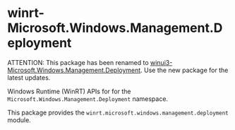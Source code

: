 <!-- warning: Please don't edit this file. It was automatically generated. -->

# winrt-Microsoft.Windows.Management.Deployment

ATTENTION: This package has been renamed to
[winui3-Microsoft.Windows.Management.Deployment](https://pypi.org/project/winui3-Microsoft.Windows.Management.Deployment/).
Use the new package for the latest updates.

Windows Runtime (WinRT) APIs for for the `Microsoft.Windows.Management.Deployment` namespace.

This package provides the `winrt.microsoft.windows.management.deployment` module.
